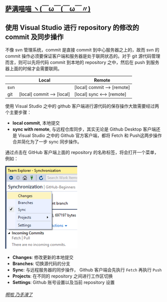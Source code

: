 ## [萨满喵喵 ヽ(￣ω￣(￣ω￣〃)](https://emlvirus.github.io/)

## 使用 Visual Studio 进行 repository 的修改的 commit 及同步操作

不像 svn 管理系统，commit 是直接 commit 到中心服务器之上的，故而 svn 的 commit 操作必须要保证客户端和服务器是处于联网状态的。对于 git 源代码管理而言，则可以先将代码 commit 到本地的 repository 之中，然后在 push 到服务器上面的时候才会需要联网。

| | Local | Remote |
|---|--------------------------|---------------------------|
|svn| |[local] commit --> [remote]|
|git|[local] commit --> [local]|[local] sync <--> [remote]|

使用 Visual Studio 之中的 github 客户端进行源代码的保存操作大致需要经过两个主要步骤：

+ **local commit**, 本地提交
+ **sync with remote**, 与远程仓库同步，其实无论是 Github Desktop 客户端还是 Visual Studio 之中的 Github 官方客户端，都将 Fetch 和 Push这两步操作合并简化为了一步 sync 同步操作。

通过点击在 GitHub 客户端上面的 repository 的名称标签，将会打开一个菜单，例如：

![](..\images/basic-operations.png)

+ **Changes**: 修改更新的本地提交
+ **Branches**: 切换源代码的分支
+ **Sync**: 与远程服务器的同步操作， Github 客户端会先执行 `Fetch` 再执行 `Push`
+ **Projects**: 在不同的 repository 之间进行工作区切换
+ **Settings**:  Github 账号设置以及当前 repository 设置

###### [啊啦 乃手滑了](..\index.html#table-of-contents)
